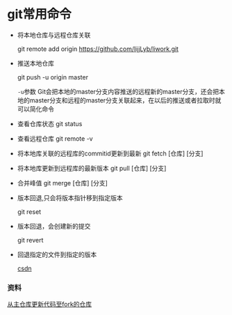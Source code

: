 # git常用命令

* 将本地仓库与远程仓库关联

  git remote add origin https://github.com/lijjLyb/liwork.git

* 推送本地仓库

  git push -u origin master

  `-u`参数 Git会把本地的master分支内容推送的远程新的master分支，还会把本地的master分支和远程的master分支关联起来，在以后的推送或者拉取时就可以简化命令

* 查看仓库状态
  git status

* 查看远程仓库
  git remote -v

* 将本地库关联的远程库的commitid更新到最新
  git fetch [仓库] [分支]

* 将本地库更新到远程库的最新版本
  git pull [仓库] [分支]

* 合并峰值
  git merge [仓库] [分支]

* 版本回退,只会将版本指针移到指定版本

  git reset <HEAD>

* 版本回退，会创建新的提交

  git revert <HEAD>

* 回退指定的文件到指定的版本

  [csdn](https://blog.csdn.net/developer_biao/article/details/43971037)

### 资料

[从主仓库更新代码至fork的仓库](https://blog.csdn.net/yaya1943/article/details/54582530)